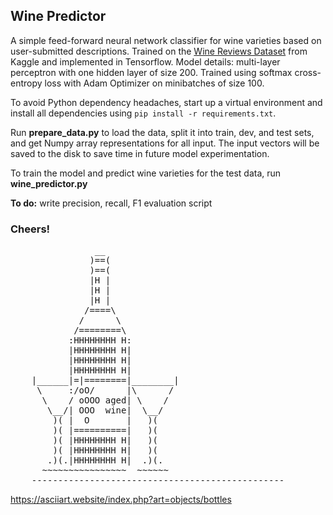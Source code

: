 ## Wine Predictor

A simple feed-forward neural network classifier for wine varieties based on user-submitted descriptions.  Trained on the [Wine Reviews Dataset](https://www.kaggle.com/zynicide/wine-reviews) from Kaggle and implemented in Tensorflow.  Model details: multi-layer perceptron with one hidden layer of size 200.  Trained using softmax cross-entropy loss with Adam Optimizer on minibatches of size 100.

To avoid Python dependency headaches, start up a virtual environment and install all dependencies using `pip install -r requirements.txt`.

Run **prepare_data.py** to load the data, split it into train, dev, and test sets, and get Numpy array representations for all input.  The input vectors will be saved to the disk to save time in future model experimentation.

To train the model and predict wine varieties for the test data, run **wine_predictor.py**

**To do:** write precision, recall, F1 evaluation script

### Cheers!

<pre>
                __
               )==(
               )==(
               |H |
               |H |
               |H |
              /====\
             /      \
            /========\
           :HHHHHHHH H:
           |HHHHHHHH H|
           |HHHHHHHH H|
           |HHHHHHHH H|
    |______|=|========|________|
     \     :/oO/      |\      /
      \    / oOOO aged| \    /
       \__/| OOO  wine|  \__/
        )( |  O       |   )(
        )( |==========|   )(
        )( |HHHHHHHH H|   )(
        )( |HHHHHHHH H|   )(
       .)(.|HHHHHHHH H|  .)(.
      ~~~~~~~~~~~~~~~~  ~~~~~~
    ------------------------------------------------
</pre>
<https://asciiart.website/index.php?art=objects/bottles>
